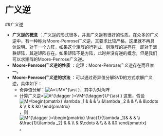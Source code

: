 # 广义逆
##广义逆

- **广义逆的概念** ：广义逆的形式很多，并且广义逆有很好的性质。在众多的广义逆中，有一种称为Moore-Penrose广义逆，其要求比较严格，这里就不再具体说明。对于一个方阵，如果这个矩阵的行列式，则矩阵的逆存在，即对于满秩矩阵，其逆矩阵存在。如果矩阵不是方阵，此时并没有逆的概念，但是我们可以求矩阵的Moore-Penrose广义逆。
- **Moore-Penrose广义逆的性质** ：定理：Moore-Penrose广义逆存在而且唯一。
- **Moore-Penrose广义逆的求法** ：可以通过奇异值分解SVD的方式求解广义逆，具体如下：
    - 奇异值分解：<img src="https://latex.codecogs.com/gif.latex?A=UMV^{\ast&space;}" title="A=UMV^{\ast }" />，其中为对角阵
    - 计算广义逆<<img src="https://latex.codecogs.com/gif.latex?A^{\dagger&space;}=VM^{\dagger}U^{\ast&space;}" title="A^{\dagger }=VM^{\dagger}U^{\ast }" />
这里，假设<img src="https://latex.codecogs.com/gif.latex?M=\begin{pmatrix}&space;\lambda&space;_1&space;&&space;&&space;&&space;\\&space;&\lambda&space;_2&space;&&space;&&space;\\&space;&&space;&\cdots&space;&&space;\\&space;&&space;&&space;&0&space;\end{pmatrix}" title="M=\begin{pmatrix} \lambda _1 & & & \\ &\lambda _2 & & \\ & &\cdots & \\ & & &0 \end{pmatrix}" />，则<img src="https://latex.codecogs.com/gif.latex?M^{\dagger&space;}=\begin{pmatrix}&space;\frac{1}{\lambda&space;_1}&&space;&&space;&&space;\\&space;&\frac{1}{\lambda&space;_2}&space;&&space;&&space;\\&space;&&space;&\cdots&space;&&space;\\&space;&&space;&&space;&0&space;\end{pmatrix}" title="M^{\dagger }=\begin{pmatrix} \frac{1}{\lambda _1}& & & \\ &\frac{1}{\lambda _2} & & \\ & &\cdots & \\ & & &0 \end{pmatrix}" />。